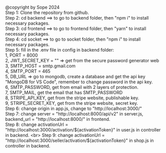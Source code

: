 @copyright by Sope 2024 <br>
Step 1: Clone the repository from github. <br>
Step 2: cd backend ==> to go to backend folder, then "npm i" to install necessary packages. <br>
Step 3: cd frontend ==> to go to frontend folder, then "yarn" to install necessary packages. <br>
Step 4: cd socket ==> to go to socket folder, then "npm i" to install necessary packages. <br>
Step 5: fill in the .env file in config in backend folder: <br>
       1, PORT = 8000 <br>
       2, JWT_SECRET_KEY = "" => get from the secure password generator web <br>
       3, SMTP_HOST = smtp.gmail.com <br>
       4, SMTP_PORT = 465 <br>
       5, DB_URL => go to mongodb, create a database and get the api key "MongoDB for VS Code", remember to change password in the api key. <br>
       6, SMTP_PASSWORD, get from email with 2 layers of protection. <br>
       7, SMTP_MAIL, get the email that has SMTP_PASSWORD <br>
       8, STRIPE_API_KEY, get from the stripe website, publishable key. <br>
       9, STRIPE_SECRET_KEY, get from the stripe website, secret key. <br>
Step 6: change origin in app.js, change to "http://localhost:3000/" <br>
Step 7: change server = "http://localhost:8000/api/v2" in server.js, backend_url = "http://localhost:8000/" in frontend. <br>
Step 8: change activationUrl = "http://localhost:3000/activation/${activationToken}" in user.js in controller in backend. <br>
Step 9: change activationUrl = "http://localhost:3000/seller/activation/${activationToken}" in shop.js in controller in backend. <br>
